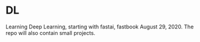 # DL
Learning Deep Learning, starting with fastai, fastbook August 29, 2020. 
The repo will also contain small projects.
